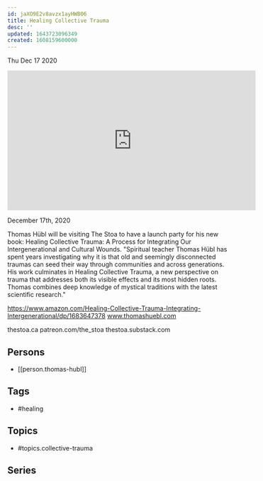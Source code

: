 ```yaml
---
id: jaXO9E2v8avzx1ayHWB06
title: Healing Collective Trauma
desc: ''
updated: 1643723096349
created: 1608159600000
---
```





Thu Dec 17 2020

<iframe width="560" height="315" src="https://www.youtube.com/embed/ek7BiTw8Ya4" title="Healing Collective Trauma w/ Thomas Hübl" frameborder="0" allow="accelerometer; autoplay; clipboard-write; encrypted-media; gyroscope; picture-in-picture" allowfullscreen ></iframe>

December 17th, 2020

Thomas Hübl will be visiting The Stoa to have a launch party for his new book: Healing Collective Trauma: A Process for Integrating Our Intergenerational and Cultural Wounds.
"Spiritual teacher Thomas Hübl has spent years investigating why it is that old and seemingly disconnected traumas can seed their way through communities and across generations. His work culminates in Healing Collective Trauma, a new perspective on trauma that addresses both its visible effects and its most hidden roots. Thomas combines deep knowledge of mystical traditions with the latest scientific research."

https://www.amazon.com/Healing-Collective-Trauma-Integrating-Intergenerational/dp/1683647378
www.thomashuebl.com

thestoa.ca
patreon.com/the_stoa
thestoa.substack.com

## Persons

- [[person.thomas-hubl]]

## Tags

- #healing

## Topics

- #topics.collective-trauma

## Series



